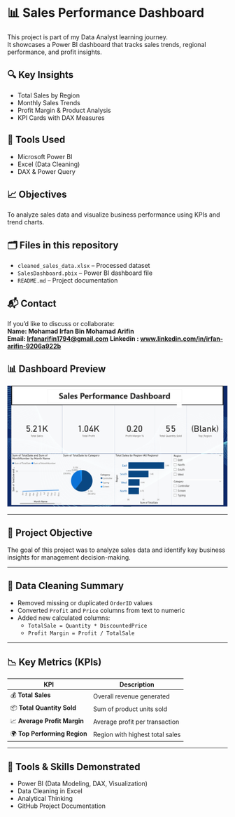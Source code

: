 # 📊 Sales Performance Dashboard

This project is part of my Data Analyst learning journey.  
It showcases a Power BI dashboard that tracks sales trends, regional performance, and profit insights.

## 🔍 Key Insights
- Total Sales by Region  
- Monthly Sales Trends  
- Profit Margin & Product Analysis  
- KPI Cards with DAX Measures  

## 🧰 Tools Used
- Microsoft Power BI  
- Excel (Data Cleaning)  
- DAX & Power Query  

## 📈 Objectives
To analyze sales data and visualize business performance using KPIs and trend charts.

## 🗂️ Files in this repository
- `cleaned_sales_data.xlsx` – Processed dataset  
- `SalesDashboard.pbix` – Power BI dashboard file  
- `README.md` – Project documentation  

## 📬 Contact
If you’d like to discuss or collaborate:  
**Name: Mohamad Irfan Bin Mohamad Arifin**   
**Email: Irfanarifin1794@gmail.com** 
**Linkedin : www.linkedin.com/in/irfan-arifin-9206a922b**

## 📊 Dashboard Preview
![Dashboard Screenshot](Sales_Dashboard_Preview.png)

---

## 🎯 Project Objective
The goal of this project was to analyze sales data and identify key business insights for management decision-making.

---

## 🧮 Data Cleaning Summary
- Removed missing or duplicated `OrderID` values  
- Converted `Profit` and `Price` columns from text to numeric  
- Added new calculated columns:
  - `TotalSale = Quantity * DiscountedPrice`
  - `Profit Margin = Profit / TotalSale`

---

## 📉 Key Metrics (KPIs)
| KPI | Description |
|-----|--------------|
| 💰 **Total Sales** | Overall revenue generated |
| 📦 **Total Quantity Sold** | Sum of product units sold |
| 📈 **Average Profit Margin** | Average profit per transaction |
| 🌍 **Top Performing Region** | Region with highest total sales |

---

## 🧩 Tools & Skills Demonstrated
- Power BI (Data Modeling, DAX, Visualization)
- Data Cleaning in Excel
- Analytical Thinking
- GitHub Project Documentation
